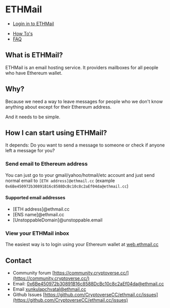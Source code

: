 # ETHMail

- [Login in to ETHMail](https://web.ethmail.cc/)

* [How To's](./howto.html)
* [FAQ](./faq.html)

## What is ETHMail?

ETHMail is an email hosting service. It providers mailboxes for all people who have Ethereum wallet.

## Why?

Because we need a way to leave messages for people who we don't know anything about except for their Ethereum address.

And it needs to be simple.

## How I can start using ETHMail?

It depends: Do you want to send a message to someone or check if anyone left a message for you?

### Send email to Ethereum address

You can just go to your gmail/yahoo/hotmail/etc account and just send normal email to `[ETH address]@ethmail.cc` (example `0x6Be450972b30891B16c8588DcBc10c8c2aEf04da@ethmail.cc`)

#### Supported email addresses

- [ETH address]@ethmail.cc
- [ENS name]@ethmail.cc
- [UnstoppableDomain]@unstoppable.email

### View your ETHMail inbox

The easiest way is to login using your Ethereum wallet at [web.ethmail.cc](https://web.ethmail.cc)

## Contact

- Community forum [https://community.cryptoverse.cc/](https://community.cryptoverse.cc/)
- Email: [0x6Be450972b30891B16c8588DcBc10c8c2aEf04da@ethmail.cc](mailto:0x6Be450972b30891B16c8588DcBc10c8c2aEf04da@ethmail.cc)
- Email [xunkulapchvatal@ethmail.cc](mailto:xunkulapchvatal@ethmail.cc)
- Github Issues [https://github.com/CryptoverseCC/ethmail.cc/issues](https://github.com/CryptoverseCC/ethmail.cc/issues)

